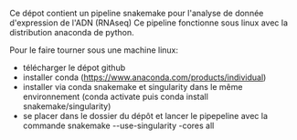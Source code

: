 Ce dépot contient un pipeline snakemake pour l'analyse de donnée d'expression de l'ADN (RNAseq)
Ce pipeline fonctionne sous linux avec la distribution anaconda de python.

Pour le faire tourner sous une machine linux:

- télécharger le dépot github
- installer conda (https://www.anaconda.com/products/individual)
- installer via conda snakemake et singularity dans le même environnement (conda activate puis conda install snakemake/singularity)
- se placer dans le dossier du dépôt et lancer le pipepeline avec la commande snakemake --use-singularity -cores all
